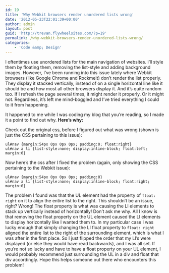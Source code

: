 ```yaml
---
id: 19
title: 'Why Webkit browsers render unordered lists wrong'
date: '2012-05-23T22:01:39+00:00'
author: admin
layout: post
guid: 'http://trevan.flywheelsites.com/?p=19'
permalink: /why-webkit-browsers-render-unordered-lists-wrong/
categories:
    - 'Code &amp; Design'
---
```


I oftentimes use unordered lists for the main navigation of websites. I’ll style them by floating them, removing the list-style and adding background images. However, I’ve been running into this issue lately where Webkit browsers (like Google Chrome and Rockmelt) don’t render the list properly. They display it stacked vertically, instead of on a single horizontal line like it should be and how most all other browsers display it. And it’s quite random too. If I refresh the page several times, it might render it properly. Or it might not. Regardless, it’s left me mind-boggled and I’ve tried everything I could to it from happening.

It happened to me while I was coding my blog that you’re reading, so I made it a point to find out why. **Here’s why:**

Check out the original css, before I figured out what was wrong (shown is just the CSS pertaining to this issue):

```
ul#nav {margin:54px 0px 0px 0px; padding:0; float:right}
ul#nav a li {list-style:none; display:inline-block; float:left; margin:0}

```

Now here’s the css after I fixed the problem (again, only showing the CSS pertaining to the Webkit issue):

```
ul#nav {margin:54px 0px 0px 0px; padding:0}
ul#nav a li {list-style:none; display:inline-block; float:right; margin:0}

```

The problem I found was that the UL element had the property of `float: right` on it to align the entire list to the right. This shouldn’t be an issue, right? Wrong! The float property is what was causing the LI elements to stack up vertically instead of horizontally! Don’t ask me why. All I know is that removing the float property on the UL element caused the LI elements to display horizontally like I wanted them to. In my particular case I was lucky enough that simply changing the LI float property to `float: right` aligned the entire list to the right of the surrounding element, which is what I was after in the first place. So I just flipped the order that my LI’s were displayed (or else they would have read backwards), and I was all set. If you’re not so lucky and have to have a float property on your UL element, I would probably recommend just surrounding the UL in a div and float that div accordingly. Hope this helps someone out there who encounters this problem!